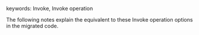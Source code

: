 ﻿keywords: Invoke, Invoke operation

The following notes explain the equivalent to these Invoke operation options in the migrated code.

